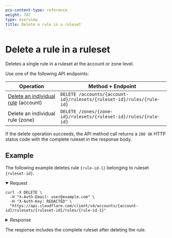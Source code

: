 ```yaml
---
pcx-content-type: reference
weight: 787
type: overview
title: Delete a rule in a ruleset
---
```


# Delete a rule in a ruleset

Deletes a single rule in a ruleset at the account or zone level.

Use one of the following API endpoints:

| Operation                                         | Method + Endpoint                                                     |
| ------------------------------------------------- | --------------------------------------------------------------------- |
| [Delete an individual rule][dr-account] (account) | `DELETE /accounts/{account-id}/rulesets/{ruleset-id}/rules/{rule-id}` |
| Delete an individual rule (zone)                  | `DELETE /zones/{zone-id}/rulesets/{ruleset-id}/rules/{rule-id}`       |

[dr-account]: https://api.cloudflare.com/#account-rulesets-delete-an-individual-rule

If the delete operation succeeds, the API method call returns a `200 OK` HTTP status code with the complete ruleset in the response body.

## Example

The following example deletes rule `{rule-id-1}` belonging to ruleset `{ruleset-id}`.

<details open>
<summary>Request</summary>
<div>

```curl
curl -X DELETE \
  -H "X-Auth-Email: user@example.com" \
  -H "X-Auth-Key: REDACTED" \
  "https://api.cloudflare.com/client/v4/accounts/{account-id}/rulesets/{ruleset-id}/rules/{rule-id-1}"
```

</div>
</details>

<details>
<summary>Response</summary>
<div>

```json
{
  "result": {
    "id": "{ruleset-id}",
    "name": "Custom Ruleset 1",
    "description": "My first custom ruleset",
    "kind": "custom",
    "version": "12",
    "rules": [
      {
        "id": "{rule-id-2}",
        "version": "2",
        "action": "js_challenge",
        "expression": "(ip.geoip.country eq \"GB\" or ip.geoip.country eq \"FR\") or cf.threat_score > 0",
        "description": "challenge GB and FR or based on IP Reputation",
        "last_updated": "2021-07-22T12:54:58.144683Z",
        "ref": "{rule-ref-2}",
        "enabled": true
      }
    ],
    "last_updated": "2021-07-22T12:54:58.144683Z",
    "phase": "http_request_firewall_custom"
  },
  "success": true,
  "errors": [],
  "messages": []
}
```

</div>
</details>

The response includes the complete ruleset after deleting the rule.
